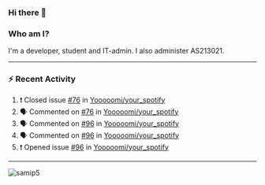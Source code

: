 ### Hi there 👋

### Who am I?
I'm a developer, student and IT-admin. I also administer AS213021.

---
### :zap: Recent Activity
<!--START_SECTION:activity-->
1. ❗️ Closed issue [#76](https://github.com/Yooooomi/your_spotify/issues/76) in [Yooooomi/your_spotify](https://github.com/Yooooomi/your_spotify)
2. 🗣 Commented on [#76](https://github.com/Yooooomi/your_spotify/issues/76) in [Yooooomi/your_spotify](https://github.com/Yooooomi/your_spotify)
3. 🗣 Commented on [#96](https://github.com/Yooooomi/your_spotify/issues/96) in [Yooooomi/your_spotify](https://github.com/Yooooomi/your_spotify)
4. 🗣 Commented on [#96](https://github.com/Yooooomi/your_spotify/issues/96) in [Yooooomi/your_spotify](https://github.com/Yooooomi/your_spotify)
5. ❗️ Opened issue [#96](https://github.com/Yooooomi/your_spotify/issues/96) in [Yooooomi/your_spotify](https://github.com/Yooooomi/your_spotify)
<!--END_SECTION:activity-->
---

<img align="center" src="https://github-readme-stats.vercel.app/api?username=samip5&show_icons=true" alt="samip5" />
